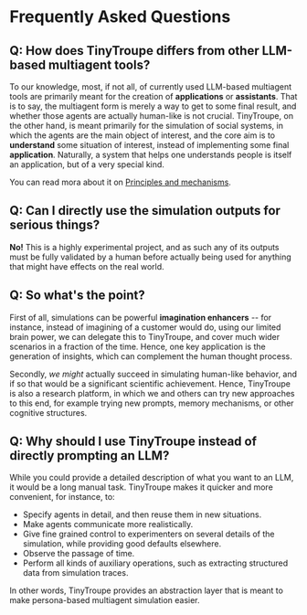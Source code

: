 # Frequently Asked Questions

## Q: How does TinyTroupe differs from other LLM-based multiagent tools?

To our knowledge, most, if not all, of currently used LLM-based multiagent tools are primarily meant for the creation of **applications** or **assistants**. That is to say, the multiagent form is merely a way to get to some final result, and whether those agents are actually human-like is not crucial. TinyTroupe, on the other hand, is meant primarily for the simulation of social systems, in which the agents are the main object of interest, and the core aim is to **understand** some situation of interest, instead of implementing some final **application**. Naturally, a system that helps one understands people is itself an application, but of a very special kind.

You can read mora about it on [Principles and mechanisms](https://github.com/microsoft/TinyTroupe/wiki/Principles-and-mechanisms).

## Q: Can I directly use the simulation outputs for serious things?

**No!** This is a highly experimental project, and as such any of its outputs must be fully validated by a human before actually being used for anything that might have effects on the real world.

## Q: So what's the point?

First of all, simulations can be powerful **imagination enhancers** -- for instance, instead of imagining of a customer would do, using our limited brain power, we can delegate this to TinyTroupe, and cover much wider scenarios in a fraction of the time. Hence, one key application is the generation of insights, which can complement the human thought process.

Secondly, *we might* actually succeed in simulating human-like behavior, and if so that would be a significant scientific achievement. Hence, TinyTroupe is also a research platform, in which we and others can try new approaches to this end, for example trying new prompts, memory mechanisms, or other cognitive structures.

## Q: Why should I use TinyTroupe instead of directly prompting an LLM?

While you could provide a detailed description of what you want to an LLM, it would be a long manual task. TinyTroupe makes it quicker and more convenient, for instance, to:
  - Specify agents in detail, and then reuse them in new situations.
  - Make agents communicate more realistically.
  - Give fine grained control to experimenters on several details of the simulation, while providing good defaults elsewhere.
  - Observe the passage of time.
  - Perform all kinds of auxiliary operations, such as extracting structured data from simulation traces.

In other words, TinyTroupe provides an abstraction layer that is meant to make persona-based multiagent simulation easier.